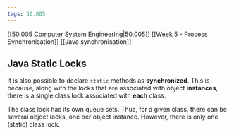 ```yaml
---
tags: 50.005
---
```

[[50.005 Computer System Engineering|50.005]]
[[Week 5 - Process Synchronisation]]
[[Java synchronisation]]

## Java Static Locks
It is also possible to declare `static` methods as **synchronized**. This is because, along with the locks that are associated with object **instances**, there is a single class lock associated with **each** class.

The class lock has its own queue sets. Thus, for a given class, there can be several object locks, one per object instance. However, there is only one (static) class lock.
